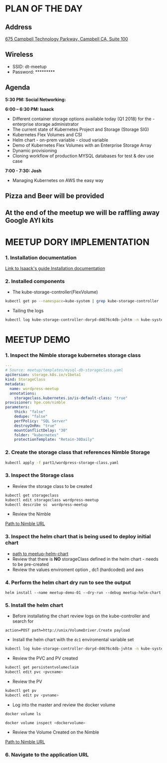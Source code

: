# PLAN OF THE DAY 

## Address 

[675 Campbell Technology Parkway, Campbell CA, Suite 100](https://goo.gl/maps/RN8dsQekX352)

## Wireless

- SSID: dt-meetup
- Password: *********


## Agenda

**5:30 PM: Social Networking:**

**6:00 – 6:30 PM: Isaack**

- Different container storage options available today (Q1 2018) for the - enterprise storage administrator
- The current state of Kubernetes Project and Storage (Storage SIG)
- Kubernetes Flex Volumes and CSI
- Helm chart - on-prem variable - cloud variable
- Demo of Kubernetes Flex Volumes with an Enterprise Storage Array
- Dynamic provisioning
- Cloning workflow of production MYSQL databases for test & dev use case

**7:00 - 7:30: Josh**
- Managing Kubernetes on AWS the easy way

## Pizza and Beer will be provided

## At the end of the meetup we will be raffling away Google AYI kits


# MEETUP DORY IMPLEMENTATION

### 1. Installation documentation 

[Link to Isaack's guide Installation documentation](https://docs.google.com/document/d/1g8EPzMipes3Z2tHblRY_2PpxQUc8nABWoa6uVSll4s0/edit?usp=sharing)

### 2. Installed components 

- The kube-storage-controller(FlexVolume)

```bash
kubectl get po --namespace=kube-system | grep kube-storage-controller
```

- Tailing the logs

```bash
kubectl log kube-storage-controller-doryd-d4676c4db-jvhtm -n kube-system -f
```

# MEETUP DEMO

### 1. Inspect the Nimble storage kubernetes storage class 

```yaml
---
# Source: meetup/templates/mysql-db-storageclass.yaml
apiVersion: storage.k8s.io/v1beta1
kind: StorageClass
metadata:
  name: wordpress-meetup
  annotations:
    storageclass.kubernetes.io/is-default-class: "true"
provisioner: hpe.com/nimble
parameters:
    thick: "false"
    dedupe: "false"
    perfPolicy: "SQL Server"
    destroyOnRm: "true"
    mountConflictDelay: "30"
    folder: "kubernetes"
    protectionTemplate: "Retain-30Daily"
```


### 2. Create the storage class that references Nimble Storage

```bash
kubectl apply -f part1/wordpress-storage-class.yaml
```
### 3. Inspect the Storage class 

- Review the storage class to be created
```bash
kubectl get storageclass 
kubectl edit storageclass wordpress-meetup
kubectl describe sc  wordpress-meetup
```

- Review the Nimble

[Path to Nimble URL](https://172.20.2.110)


### 3. Inspect the helm chart that is being used to deploy initial chart 

- [path to meetup-helm-chart](https://github.com/mugithi/meetup-may-15-18/tree/master/meetup-helm-chart)
- Review that there is **NO** storageClass defined in the helm chart - needs to be pre-created
- Review the values enviroment option , dc1 (hardcoded) and aws

### 4. Perform the helm chart dry run to see the output

```basb
helm install --name meetup-demo-01 --dry-run --debug meetup-helm-chart
```

### 5. Install the helm chart

- Before installating the chart review logs on the kube-controller and search for 

```
action=POST path=http://unix/VolumeDriver.Create payload
```

- Install the helm chart with the ```dc1``` enviromental variable set

```bash
kubectl log kube-storage-controller-doryd-d4676c4db-jvhtm -n kube-system -f
```

- Review the PVC and PV created

```bash
kubectl get persistentvolumeclaim
kubectl edit pvc <pvcname>
```

- Review the PV

```bash
kubectl get pv
kubectl edit pv <pvname>
```

- Log into the master and review the docker volume

```bash
docker volume ls
```

```bash
docker volume inspect <dockervolume>
```

- Review the Volume Created on the Nimble

[Path to Nimble URL](https://172.20.2.110)

### 6. Navigate to the application  URL 













